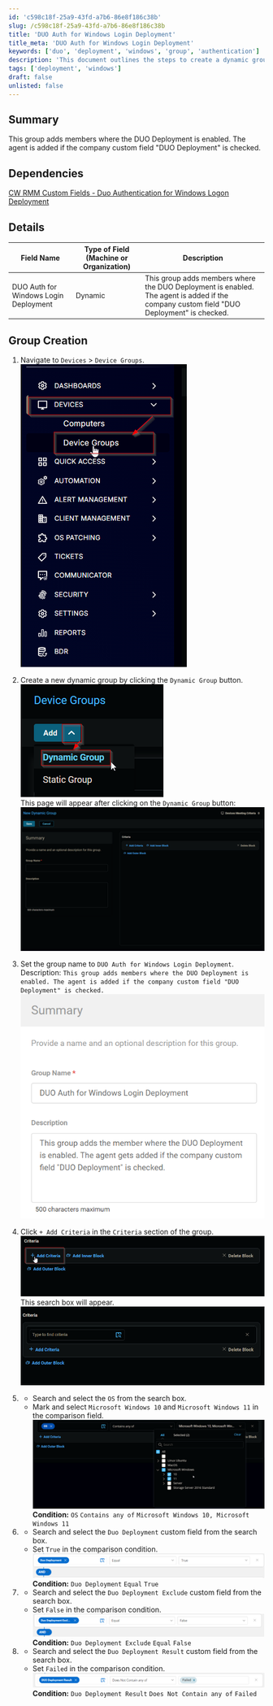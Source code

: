 ```yaml
---
id: 'c598c18f-25a9-43fd-a7b6-86e8f186c38b'
slug: /c598c18f-25a9-43fd-a7b6-86e8f186c38b
title: 'DUO Auth for Windows Login Deployment'
title_meta: 'DUO Auth for Windows Login Deployment'
keywords: ['duo', 'deployment', 'windows', 'group', 'authentication']
description: 'This document outlines the steps to create a dynamic group for DUO Authentication for Windows Login Deployment in ConnectWise RMM. It details the necessary custom fields and conditions required for the group setup.'
tags: ['deployment', 'windows']
draft: false
unlisted: false
---
```


## Summary

This group adds members where the DUO Deployment is enabled. The agent is added if the company custom field "DUO Deployment" is checked.

## Dependencies

[CW RMM Custom Fields - Duo Authentication for Windows Logon Deployment](/docs/a9578dd1-1f6b-4932-a614-5ed823656416)

## Details

| Field Name                                     | Type of Field (Machine or Organization) | Description                                                                                                                                                    |
|------------------------------------------------|-----------------------------------------|----------------------------------------------------------------------------------------------------------------------------------------------------------------|
| DUO Auth for Windows Login Deployment           | Dynamic                                 | This group adds members where the DUO Deployment is enabled. The agent is added if the company custom field "DUO Deployment" is checked.                   |

## Group Creation

1. Navigate to `Devices` > `Device Groups`.
   ![Step 1](../../../static/img/DUO-Auth-for-Windows-Login-Deployment/image_1.png)

2. Create a new dynamic group by clicking the `Dynamic Group` button.
   ![Step 2](../../../static/img/DUO-Auth-for-Windows-Login-Deployment/image_2.png)  
   This page will appear after clicking on the `Dynamic Group` button:  
   ![Step 2 - Continued](../../../static/img/DUO-Auth-for-Windows-Login-Deployment/image_3.png)

3. Set the group name to `DUO Auth for Windows Login Deployment`.  
   Description: `This group adds members where the DUO Deployment is enabled. The agent is added if the company custom field "DUO Deployment" is checked.`  
   ![Step 3](../../../static/img/DUO-Auth-for-Windows-Login-Deployment/image_4.png)

4. Click `+ Add Criteria` in the `Criteria` section of the group.  
   ![Step 4](../../../static/img/DUO-Auth-for-Windows-Login-Deployment/image_5.png)  
   This search box will appear.  
   ![Step 4 - Continued](../../../static/img/DUO-Auth-for-Windows-Login-Deployment/image_6.png)

5. - Search and select the `OS` from the search box.
   - Mark and select `Microsoft Windows 10` and `Microsoft Windows 11` in the comparison field.  
   ![Step 5](../../../static/img/DUO-Auth-for-Windows-Login-Deployment/image_7.png)  
   **Condition:** `OS` `Contains any of` `Microsoft Windows 10, Microsoft Windows 11`

6. - Search and select the `Duo Deployment` custom field from the search box.
   - Set `True` in the comparison condition.  
   ![Step 6](../../../static/img/DUO-Auth-for-Windows-Login-Deployment/image_8.png)  
   **Condition:** `Duo Deployment` `Equal` `True`

7. - Search and select the `Duo Deployment Exclude` custom field from the search box.
   - Set `False` in the comparison condition.  
   ![Step 7](../../../static/img/DUO-Auth-for-Windows-Login-Deployment/image_9.png)  
   **Condition:** `Duo Deployment Exclude` `Equal` `False`

8. - Search and select the `Duo Deployment Result` custom field from the search box.
   - Set `Failed` in the comparison condition.  
   ![Step 8](../../../static/img/DUO-Auth-for-Windows-Login-Deployment/image_10.png)  
   **Condition:** `Duo Deployment Result` `Does Not Contain any of` `Failed`


